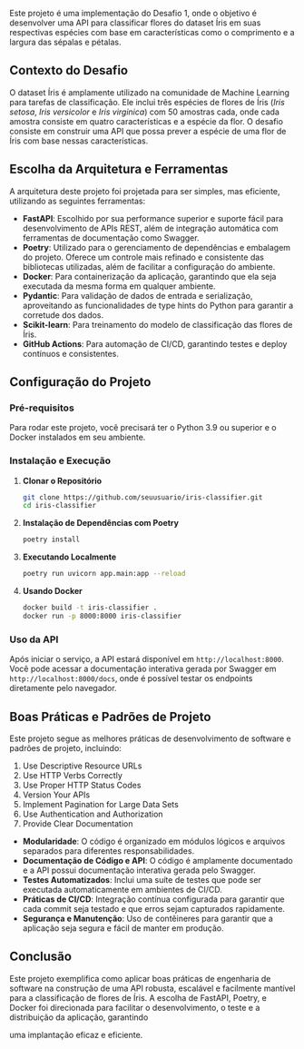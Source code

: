 Este projeto é uma implementação do Desafio 1, onde o objetivo é desenvolver uma API para classificar flores do dataset Íris em suas respectivas espécies com base em características como o comprimento e a largura das sépalas e pétalas.

## Contexto do Desafio

O dataset Íris é amplamente utilizado na comunidade de Machine Learning para tarefas de classificação. Ele inclui três espécies de flores de Íris (_Iris setosa_, _Iris versicolor_ e _Iris virginica_) com 50 amostras cada, onde cada amostra consiste em quatro características e a espécie da flor. O desafio consiste em construir uma API que possa prever a espécie de uma flor de Íris com base nessas características.

## Escolha da Arquitetura e Ferramentas

A arquitetura deste projeto foi projetada para ser simples, mas eficiente, utilizando as seguintes ferramentas:

- **FastAPI**: Escolhido por sua performance superior e suporte fácil para desenvolvimento de APIs REST, além de integração automática com ferramentas de documentação como Swagger.
- **Poetry**: Utilizado para o gerenciamento de dependências e embalagem do projeto. Oferece um controle mais refinado e consistente das bibliotecas utilizadas, além de facilitar a configuração do ambiente.
- **Docker**: Para containerização da aplicação, garantindo que ela seja executada da mesma forma em qualquer ambiente.
- **Pydantic**: Para validação de dados de entrada e serialização, aproveitando as funcionalidades de type hints do Python para garantir a corretude dos dados.
- **Scikit-learn**: Para treinamento do modelo de classificação das flores de Íris.
- **GitHub Actions**: Para automação de CI/CD, garantindo testes e deploy contínuos e consistentes.

## Configuração do Projeto

### Pré-requisitos

Para rodar este projeto, você precisará ter o Python 3.9 ou superior e o Docker instalados em seu ambiente.

### Instalação e Execução

1. **Clonar o Repositório**

   ```bash
   git clone https://github.com/seuusuario/iris-classifier.git
   cd iris-classifier
   ```

2. **Instalação de Dependências com Poetry**

   ```bash
   poetry install
   ```

3. **Executando Localmente**

   ```bash
   poetry run uvicorn app.main:app --reload
   ```

4. **Usando Docker**

   ```bash
   docker build -t iris-classifier .
   docker run -p 8000:8000 iris-classifier
   ```

### Uso da API

Após iniciar o serviço, a API estará disponível em `http://localhost:8000`. Você pode acessar a documentação interativa gerada por Swagger em `http://localhost:8000/docs`, onde é possível testar os endpoints diretamente pelo navegador.

## Boas Práticas e Padrões de Projeto

Este projeto segue as melhores práticas de desenvolvimento de software e padrões de projeto, incluindo:

1. Use Descriptive Resource URLs
2. Use HTTP Verbs Correctly
3. Use Proper HTTP Status Codes
4. Version Your APIs
5. Implement Pagination for Large Data Sets
6. Use Authentication and Authorization
7. Provide Clear Documentation

- **Modularidade**: O código é organizado em módulos lógicos e arquivos separados para diferentes responsabilidades.
- **Documentação de Código e API**: O código é amplamente documentado e a API possui documentação interativa gerada pelo Swagger.
- **Testes Automatizados**: Inclui uma suíte de testes que pode ser executada automaticamente em ambientes de CI/CD.
- **Práticas de CI/CD**: Integração contínua configurada para garantir que cada commit seja testado e que erros sejam capturados rapidamente.
- **Segurança e Manutenção**: Uso de contêineres para garantir que a aplicação seja segura e fácil de manter em produção.

## Conclusão

Este projeto exemplifica como aplicar boas práticas de engenharia de software na construção de uma API robusta, escalável e facilmente mantível para a classificação de flores de Íris. A escolha de FastAPI, Poetry, e Docker foi direcionada para facilitar o desenvolvimento, o teste e a distribuição da aplicação, garantindo

uma implantação eficaz e eficiente.
